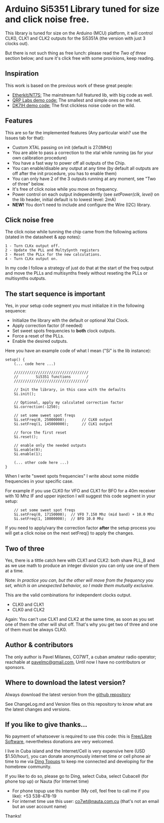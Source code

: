 # Arduino Si5351 Library tuned for size and click noise free. #

This library is tuned for size on the Arduino (MCU) platform, it will control CLK0, CLK1 and CLK2 outputs for the Si5351A (the version with just 3 clocks out).

But there is not such thing as free lunch: please read the *Two of three* section below; and sure it's click free with some provisions, keep reading.

## Inspiration ##

This work is based on the previous work of these great people:

* [Etherkit/NT7S:](https://github.com/etherkit/Si5351Arduino) The mainstream full featured lib, with big code as well.
* [QRP Labs demo code:](http://qrp-labs.com/synth/si5351ademo.html) The smallest and simple ones on the net.
* [DK7IH demo code:](https://radiotransmitter.wordpress.com/category/si5351a/) The first clickless noise code on the wild.

## Features ##

This are so far the implemented features (Any particular wish? use the Issues tab for that):

* Custom XTAL passing on init (default is 27.0MHz)
* You are able to pass a correction to the xtal while running (as for your own calibration procedure)
* You have a fast way to power off all outputs of the Chip.
* You can enable/disable any output at any time (by default all outputs are off after the init procedure, you has to enable them)
* You can only have 2 of the 3 outputs running at any moment, see "Two of three" below.
* It's free of click noise while you move on frequency.
* Power control on each output independently (see _setPower(clk, level)_ on the lib header, initial default is to lowest level: 2mA)
* **NEW!** You don't need to include and configure the Wire (I2C) library.

## Click noise free ##

The click noise while tunning the chip came from the following actions (stated in the datasheet & app notes):

```
1 - Turn CLKx output off.
2 - Update the PLL and MultySynth registers
3 - Reset the PLLx for the new calculations.
4 - Turn CLKx output on.
```

In my code I follow a strategy of just do that at the start of the freq output and move the PLLs and multisynths freely without reseting the PLLs or multisynths outputs.

## The start sequence is important ##

Yes, in your setup code segment you must initialize it in the following sequence:

* Initialize the library with the default or optional Xtal Clock.
* Apply correction factor (if needed)
* Set sweet spots frequencies to **both** clock outputs.
* Force a reset of the PLLs.
* Enable the desired outputs.

Here you have an example code of what I mean ("Si" is the lib instance):

```
setup() {
    (... code here ...)

    //////////////////////////////////
    //        Si5351 functions       /
    //////////////////////////////////

    // Init the library, in this case with the defaults
    Si.init();

    // Optional, apply my calculated correction factor
    Si.correction(-1250);

    // set some sweet spot freqs
    Si.setFreq(0, 25000000);       // CLK0 output
    Si.setFreq(1, 145000000);      // CLK1 output

    // force the first reset
    Si.reset();

    // enable only the needed outputs
    Si.enable(0);
    Si.enable(1);

    (... other code here ...)
}

```

When I write "sweet spots frequencies" I write about some middle frequencies in your specific case.

For example if you use CLK0 for VFO and CLK1 for BFO for a 40m receiver with 10 Mhz IF and upper injection I will suggest this code segment in your setup:

```
    // set some sweet spot freqs
    Si.setFreq(0, 17150000);  // VFO 7.150 Mhz (mid band) + 10.0 Mhz
    Si.setFreq(1, 10000000);  // BFO 10.0 Mhz

```

If you need to apply/vary the correction factor **after** the setup process you will get a click noise on the next setFreq() to apply the changes.

## Two of three ##

Yes, there is a tittle catch here with CLK1 and CLK2: both share PLL_B and as we use math to produce an integer division you can only use one of them at a time.

Note: _In practice you can, but the other will move from the frequency you set, which is an unexpected behavior, so I made them mutually exclusive._

This are the valid combinations for independent clocks output.

* CLK0 and CLK1
* CLK0 and CLK2

Again: You can't use CLK1 and CLK2 at the same time, as soon as you set one of them the other will shut off. That's why you get two of three and one of them must be always CLK0.

## Author & contributors ##

The only author is Pavel Milanes, CO7WT, a cuban amateur radio operator; reachable at pavelmc@gmail.com, Until now I have no contributors or sponsors.

## Where to download the latest version? ##

Always download the latest version from the [github repository](https://github.com/pavelmc/Si5351mcu/)

See ChangeLog.md and Version files on this repository to know what are the latest changes and versions.

## If you like to give thanks... ##

No payment of whatsoever is required to use this code: this is [Free/Libre Software](https://en.wikipedia.org/wiki/Software_Libre), nevertheless donations are very welcomed.

I live in Cuba island and the Internet/Cell is very expensive here (USD $1.50/hour), you can donate anonymously internet time or cell phone air time to me via [Ding Topups](https://www.ding.com/) to keep me connected and developing for the homebrew community.

If you like to do so, please go to Ding, select Cuba, select Cubacell (for phone top up) or Nauta (for Internet time)

* For phone topup use this number (My cell, feel free to call me if you like): +53 538-478-19
* For internet time use this user: co7wt@nauta.com.cu (that's not an email but an user account name)

Thanks!
